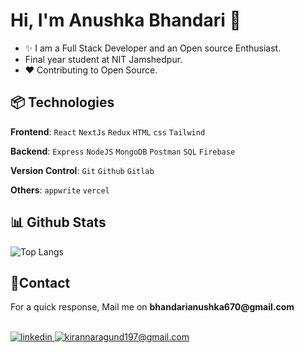 

<!--Header Name-->
# Hi, I'm Anushka Bhandari 👋

<!--Start Intro-->               
- ✨ I am a Full Stack Developer and an Open source Enthusiast.
- Final year student at NIT Jamshedpur.
- ❤ Contributing to Open Source.

<!--End Intro-->




<!--Languages and Tools Section-->       
<h2 align="left">📦 Technologies</h2> 
<p align="left">
<!-- <img width="500px"  src="https://skillicons.dev/icons?i=js,react,redux,tailwind,nodejs,express,mongo,mysql,html,css,appwrite,git,vscode,postman&perline=10"  /> -->
  
**Frontend**:
```React```
```NextJs```
```Redux```
```HTML```
```css```
```Tailwind```

**Backend**:
```Express```
```NodeJS```
```MongoDB```
```Postman```
```SQL```
```Firebase```

**Version Control**:
```Git```
```Github```
```Gitlab```

**Others**:
```appwrite```
```vercel```
</p>

<!--Github stats Table--> 
<h2 align="left">📊 Github Stats</h2>
<img align="center" src="https://github-readme-stats.vercel.app/api/top-langs/?username=Anushkabh&theme=nightowl&hide_border=false&include_all_commits=false&count_private=true&layout=compact" alt="Top Langs" />


<!--Contact Section--> 

<h2 align="left">🤝Contact</h2>
<p>For a quick response, Mail me on <strong>bhandarianushka670@gmail.com</strong></p>
<br />

  
 <a href="https://www.linkedin.com/in/anushka-bhandari-163278224" target="_blank">
<img src=https://img.shields.io/badge/linkedin-%231E77B5.svg?&style=for-the-badge&logo=linkedin&logoColor=white alt=linkedin style="margin-bottom: 5px;" />
</a>
  
<a href="mailto:bhandarianushka670@gmail.com" target="_blank">
<img src="https://img.shields.io/badge/Gmail-D14836?style=for-the-badge&logo=gmail&logoColor=white" alt=kirannaragund197@gmail.com mail style="margin-bottom: 5px;" />
</a>


</div>

